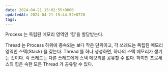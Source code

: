 ```yaml
---
date: 2024-04-21 15:02:55+0000
updatedAt: 2024-04-21 15:44:52+8720
tags: 
---
```

Process 는 독립된 메모리 영역인 '힙'을 할당받는다.

Thread 는 Process 하위에 종속되는 보다 작은 단위이고, 각 쓰레드는 독립된 메모리 영역인 스택(Stack) 을 갖는다. Thread 를 하나 생성하면, 하나의 스택 메모리가 생기는 것이다. 각 쓰레드는 다른 쓰레드에게 스택 메모리를 공유할 수 없다. 하지만 프로세스의 힙은 속한 모든 Thread 가 공유할 수 있다.